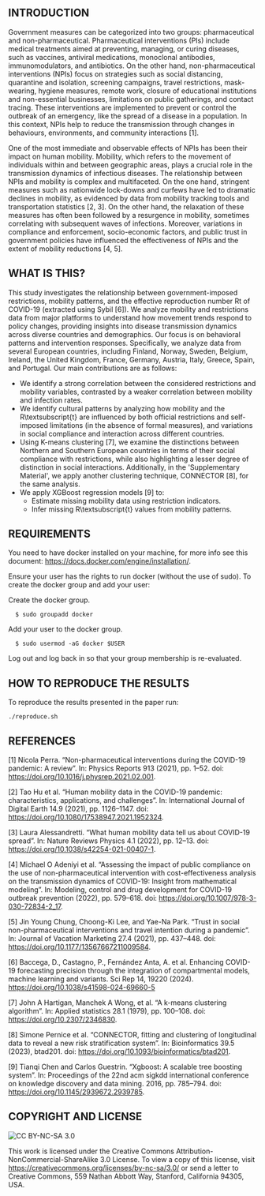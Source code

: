 ## INTRODUCTION
Government measures can be categorized into two groups: pharmaceutical and non-pharmaceutical. Pharmaceutical interventions (PIs) include medical treatments aimed at preventing, managing, or curing diseases, such as vaccines, antiviral medications, monoclonal antibodies, immunomodulators, and antibiotics. On the other hand, non-pharmaceutical interventions (NPIs) focus on strategies such as social distancing, quarantine and isolation, screening campaigns, travel restrictions, mask-wearing, hygiene measures, remote work, closure of educational institutions and non-essential businesses, limitations on public gatherings, and contact tracing. These interventions are implemented to prevent or control the outbreak of an emergency, like the spread of a disease in a population. In this context, NPIs help to reduce the transmission through changes in behaviours, environments, and community interactions [1].

One of the most immediate and observable effects of NPIs has been their impact on human mobility. Mobility, which refers to the movement of individuals within and between geographic areas, plays a crucial role in the transmission dynamics of infectious diseases. The relationship between NPIs and mobility is complex and multifaceted. On the one hand, stringent measures such as nationwide lock-downs and curfews have led to dramatic declines in mobility, as evidenced by data from mobility tracking tools and transportation statistics [2, 3]. On the other hand, the relaxation of these measures has often been followed by a resurgence in mobility, sometimes correlating with subsequent waves of infections. Moreover, variations in compliance and enforcement, socio-economic factors, and public trust in government policies have influenced the effectiveness of NPIs and the extent of mobility reductions [4, 5].

## WHAT IS THIS?
This study investigates the relationship between government-imposed restrictions, mobility patterns, and the effective reproduction number Rt of COVID-19 (extracted using Sybil [6]). We analyze mobility and restrictions data from major platforms to understand how movement trends respond to policy changes, providing insights into disease transmission dynamics across diverse countries and demographics. Our focus is on behavioral patterns and intervention responses. Specifically, we analyze data from several European countries, including Finland, Norway, Sweden, Belgium, Ireland, the United Kingdom, France, Germany, Austria, Italy, Greece, Spain, and Portugal. Our main contributions are as follows:
- We identify a strong correlation between the considered restrictions and mobility variables, contrasted by a weaker correlation between mobility and infection rates.
- We identify cultural patterns by analyzing how mobility and the R\textsubscript{t} are influenced by both official restrictions and self-imposed limitations (in the absence of formal measures), and variations in social compliance and interaction across different countries.
- Using K-means clustering [7], we examine the distinctions between Northern and Southern European countries in terms of their social compliance with restrictions, while also highlighting a lesser degree of distinction in social interactions. Additionally, in the 'Supplementary Material', we apply another clustering technique, CONNECTOR [8], for the same analysis.
- We apply XGBoost regression models [9] to:
  - Estimate missing mobility data using restriction indicators.
  - Infer missing R\textsubscript{t} values from mobility patterns.


## REQUIREMENTS
You need to have docker installed on your machine, for more info see this document: https://docs.docker.com/engine/installation/.

Ensure your user has the rights to run docker (without the use of sudo). To create the docker group and add your user:

Create the docker group.
```
  $ sudo groupadd docker
 ```
 
Add your user to the docker group.
```
  $ sudo usermod -aG docker $USER
```

Log out and log back in so that your group membership is re-evaluated.

## HOW TO REPRODUCE THE RESULTS
To reproduce the results presented in the paper run:
```
./reproduce.sh
```

## REFERENCES
[1] Nicola Perra. “Non-pharmaceutical interventions during the COVID-19 pandemic: A review”. In: Physics Reports 913 (2021), pp. 1–52. doi: https://doi.org/10.1016/j.physrep.2021.02.001.

[2] Tao Hu et al. “Human mobility data in the COVID-19 pandemic: characteristics, applications, and challenges”. In: International Journal of Digital Earth 14.9 (2021), pp. 1126–1147. doi: https://doi.org/10.1080/17538947.2021.1952324.

[3] Laura Alessandretti. “What human mobility data tell us about COVID-19 spread”. In: Nature Reviews Physics 4.1 (2022), pp. 12–13. doi: https://doi.org/10.1038/s42254-021-00407-1.

[4] Michael O Adeniyi et al. “Assessing the impact of public compliance on the use of non-pharmaceutical intervention with cost-effectiveness analysis on the transmission dynamics of COVID-19: Insight from mathematical modeling”. In: Modeling, control and drug development for COVID-19 outbreak prevention (2022), pp. 579–618. doi: https://doi.org/10.1007/978-3-030-72834-2_17.

[5] Jin Young Chung, Choong-Ki Lee, and Yae-Na Park. “Trust in social non-pharmaceutical interventions and travel intention during a pandemic”. In: Journal of Vacation Marketing
27.4 (2021), pp. 437–448. doi: https://doi.org/10.1177/13567667211009584.

[6] Baccega, D., Castagno, P., Fernández Anta, A. et al. Enhancing COVID-19 forecasting precision through the integration of compartmental models, machine learning and variants. Sci Rep 14, 19220 (2024). https://doi.org/10.1038/s41598-024-69660-5

[7] John A Hartigan, Manchek A Wong, et al. “A k-means clustering algorithm”. In: Applied statistics 28.1 (1979), pp. 100–108. doi: https://doi.org/10.2307/2346830.

[8] Simone Pernice et al. “CONNECTOR, fitting and clustering of longitudinal data to reveal a new risk stratification system”. In: Bioinformatics 39.5 (2023), btad201. doi: https://doi.org/10.1093/bioinformatics/btad201.

[9] Tianqi Chen and Carlos Guestrin. “Xgboost: A scalable tree boosting system”. In: Proceedings of the 22nd acm sigkdd international conference on knowledge discovery and data
mining. 2016, pp. 785–794. doi: https://doi.org/10.1145/2939672.2939785.

## COPYRIGHT AND LICENSE
![CC BY-NC-SA 3.0](http://ccl.northwestern.edu/images/creativecommons/byncsa.png)

This work is licensed under the Creative Commons Attribution-NonCommercial-ShareAlike 3.0 License.  To view a copy of this license, visit https://creativecommons.org/licenses/by-nc-sa/3.0/ or send a letter to Creative Commons, 559 Nathan Abbott Way, Stanford, California 94305, USA.
